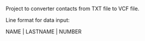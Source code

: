 Project to converter contacts from TXT file to VCF file.

Line format for data input:

NAME | LASTNAME | NUMBER
